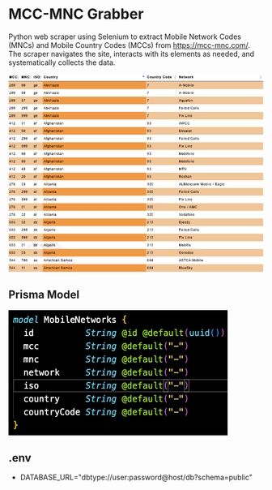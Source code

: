 # MCC-MNC Grabber
Python web scraper using Selenium to extract Mobile Network Codes (MNCs) and Mobile Country Codes (MCCs) from https://mcc-mnc.com/. The scraper navigates the site, interacts with its elements as needed, and systematically collects the data. 

![Alt text](images/table.png)

## Prisma Model
![Alt text](images/prismaModel.png)

## .env
- DATABASE_URL="dbtype://user:password@host/db?schema=public"
